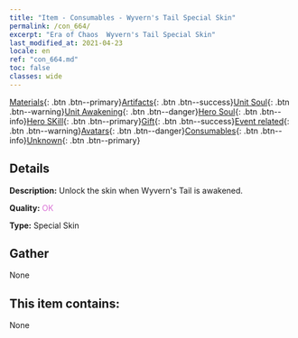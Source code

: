 ```yaml
---
title: "Item - Consumables - Wyvern's Tail Special Skin"
permalink: /con_664/
excerpt: "Era of Chaos  Wyvern's Tail Special Skin"
last_modified_at: 2021-04-23
locale: en
ref: "con_664.md"
toc: false
classes: wide
---
```

 [Materials](/Items/){: .btn .btn--primary}[Artifacts](/Items/Artifacts/){: .btn .btn--success}[Unit Soul](/Items/UnitSoul/){: .btn .btn--warning}[Unit Awakening](/Items/UnitAwakening/){: .btn .btn--danger}[Hero Soul](/Items/HeroSoul/){: .btn .btn--info}[Hero SKill](/Items/HeroSkill/){: .btn .btn--primary}[Gift](/Items/Gift/){: .btn .btn--success}[Event related](/Items/Events/){: .btn .btn--warning}[Avatars](/Items/Avatars/){: .btn .btn--danger}[Consumables](/Items/Consumables/){: .btn .btn--info}[Unknown](/Items/Unknown/){: .btn .btn--primary}

## Details
 **Description:** Unlock the skin when Wyvern's Tail is awakened.

 **Quality:** <span style="color: #DA70D6">OK</span>

 **Type:** Special Skin

## Gather

  None

## This item contains:

  None

